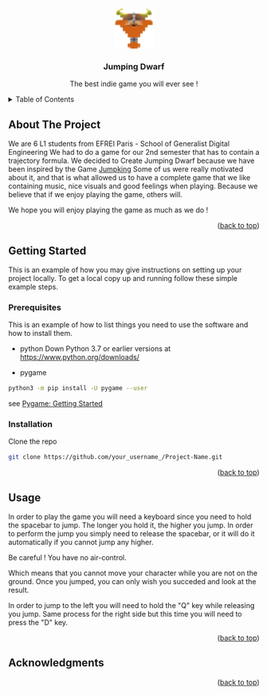 <!-- PROJECT LOGO -->
<br />
<div align="center">
  <a href="https://github.com/Moyaxzan/Jumping-Dwarf">
    <img src="assets/divers/icon.png" alt="Logo" width="80" height="80">
  </a>

  <h3 align="center">Jumping Dwarf</h3>

  <p align="center">
    The best indie game you will ever see !
    <br />
  </p>
</div>



<!-- TABLE OF CONTENTS -->
<details>
  <summary>Table of Contents</summary>
  <ol>
    <li>
      <a href="#about-the-project">About The Project</a>
    </li>
    <li>
      <a href="#getting-started">Getting Started</a>
      <ul>
        <li><a href="#prerequisites">Prerequisites</a></li>
        <li><a href="#installation">Installation</a></li>
      </ul>
    </li>
    <li><a href="#usage">Usage</a></li>
    <li><a href="#acknowledgments">Acknowledgments</a></li>
  </ol>
</details>




## About The Project

We are 6 L1 students from EFREI Paris - School of Generalist Digital Engineering
We had to do a game for our 2nd semester that has to contain a trajectory formula.
We decided to Create Jumping Dwarf because we have been inspired by the Game [Jumpking](https://store.steampowered.com/app/1061090/Jump_King/)
Some of us were really motivated about it, and that is what allowed us to have a complete game that we like containing music, nice visuals and good feelings when playing. Because we believe that if we enjoy playing the game, others will.

We hope you will enjoy playing the game as much as we do !
<p align="right">(<a href="#top">back to top</a>)</p>



## Getting Started

This is an example of how you may give instructions on setting up your project locally.
To get a local copy up and running follow these simple example steps.

### Prerequisites

This is an example of how to list things you need to use the software and how to install them.
* python
  Down Python 3.7 or earlier versions at https://www.python.org/downloads/
  
* pygame
 ```sh
 python3 -m pip install -U pygame --user
 ```
 see [Pygame: Getting Started](https://www.pygame.org/wiki/GettingStarted)
 
 
### Installation

Clone the repo
```sh
git clone https://github.com/your_username_/Project-Name.git
```


<p align="right">(<a href="#top">back to top</a>)</p>



## Usage

In order to play the game you will need a keyboard since you need to hold the spacebar to jump. The longer you hold it, the higher you jump. In order to perform the jump you simply need to release the spacebar, or it will do it automatically if you cannot jump any higher.

Be careful ! You have no air-control.

Which means that you cannot move your character while you are not on the ground. Once you jumped, you can only wish you succeded and look at the result.

In order to jump to the left you will need to hold the "Q" key while releasing you jump. Same process for the right side but this time you will need to press the "D" key.

<p align="right">(<a href="#top">back to top</a>)</p>



## Acknowledgments

[pygame]: https://www.pygame.org/docs/
[Trello]:https://trello.com/

<p align="right">(<a href="#top">back to top</a>)</p>

